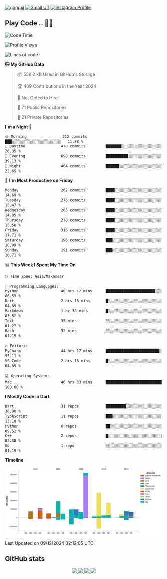[![goggxi](https://img.shields.io/badge/Portofolio-Goggxi-orange)](https://goggxi.github.io)
[![Gmail Url](https://img.shields.io/twitter/url?label=Goggxi@gmail.com&logo=gmail&style=social&url=http%3A%2F%2Fmailto%3Acontact.Goggxi@gmail.com)](mailto:Goggxi@gmail.com) [![Instagram Profile](https://img.shields.io/twitter/url?label=moh_rifkan&logo=instagram&style=social&url=https://www.instagram.com/moh_rifkan/)](https://www.instagram.com/moh_rifkan/)

## Play Code .. 💬🚀

<!-- [![Moh Rifkan GitHub stats](https://github-readme-stats.vercel.app/api?username=goggxi&count_private=true&show_icons=true&theme=dracula&custom_title=Goggxi%20Statistic%20🚀)](https://github.com/goggxi/goggxi)

[![Top Langs](https://github-readme-stats.vercel.app/api/top-langs/?username=goggxi&langs_count=8&layout=compact&show_icons=true&theme=dracula)](https://github.com/goggxi/goggxi) -->

<!--START_SECTION:waka-->
![Code Time](http://img.shields.io/badge/Code%20Time-3%2C708%20hrs%2015%20mins-blue)

![Profile Views](http://img.shields.io/badge/Profile%20Views-2-blue)

![Lines of code](https://img.shields.io/badge/From%20Hello%20World%20I%27ve%20Written-1.9%20million%20lines%20of%20code-blue)

**🐱 My GitHub Data** 

> 📦 559.2 kB Used in GitHub's Storage 
 > 
> 🏆 409 Contributions in the Year 2024
 > 
> 🚫 Not Opted to Hire
 > 
> 📜 71 Public Repositories 
 > 
> 🔑 21 Private Repositories 
 > 
**I'm a Night 🦉** 

```text
🌞 Morning                212 commits         ███░░░░░░░░░░░░░░░░░░░░░░   11.88 % 
🌆 Daytime                470 commits         ███████░░░░░░░░░░░░░░░░░░   26.35 % 
🌃 Evening                698 commits         ██████████░░░░░░░░░░░░░░░   39.13 % 
🌙 Night                  404 commits         ██████░░░░░░░░░░░░░░░░░░░   22.65 % 
```
📅 **I'm Most Productive on Friday** 

```text
Monday                   262 commits         ████░░░░░░░░░░░░░░░░░░░░░   14.69 % 
Tuesday                  276 commits         ████░░░░░░░░░░░░░░░░░░░░░   15.47 % 
Wednesday                265 commits         ████░░░░░░░░░░░░░░░░░░░░░   14.85 % 
Thursday                 278 commits         ████░░░░░░░░░░░░░░░░░░░░░   15.58 % 
Friday                   316 commits         ████░░░░░░░░░░░░░░░░░░░░░   17.71 % 
Saturday                 196 commits         ███░░░░░░░░░░░░░░░░░░░░░░   10.99 % 
Sunday                   191 commits         ███░░░░░░░░░░░░░░░░░░░░░░   10.71 % 
```


📊 **This Week I Spent My Time On** 

```text
🕑︎ Time Zone: Asia/Makassar

💬 Programming Languages: 
Python                   40 hrs 17 mins      ██████████████████████░░░   86.53 % 
Dart                     2 hrs 16 mins       █░░░░░░░░░░░░░░░░░░░░░░░░   04.89 % 
Markdown                 1 hr 38 mins        █░░░░░░░░░░░░░░░░░░░░░░░░   03.52 % 
Text                     35 mins             ░░░░░░░░░░░░░░░░░░░░░░░░░   01.27 % 
Bash                     32 mins             ░░░░░░░░░░░░░░░░░░░░░░░░░   01.15 % 

🔥 Editors: 
PyCharm                  44 hrs 17 mins      ████████████████████████░   95.11 % 
VS Code                  2 hrs 16 mins       █░░░░░░░░░░░░░░░░░░░░░░░░   04.89 % 

💻 Operating System: 
Mac                      46 hrs 33 mins      █████████████████████████   100.00 % 
```

**I Mostly Code in Dart** 

```text
Dart                     31 repos            █████████░░░░░░░░░░░░░░░░   36.90 % 
TypeScript               11 repos            ███░░░░░░░░░░░░░░░░░░░░░░   13.10 % 
Python                   8 repos             ██░░░░░░░░░░░░░░░░░░░░░░░   09.52 % 
C++                      2 repos             █░░░░░░░░░░░░░░░░░░░░░░░░   02.38 % 
Go                       1 repo              ░░░░░░░░░░░░░░░░░░░░░░░░░   01.19 % 
```



**Timeline**

![Lines of Code chart](https://raw.githubusercontent.com/Goggxi/Goggxi/main/assets/bar_graph.png)


 Last Updated on 09/12/2024 02:12:05 UTC
<!--END_SECTION:waka-->

## GitHub stats

<p align="center">
  <a href="https://github.com/goggxi">
    <img src="http://github-profile-summary-cards.vercel.app/api/cards/profile-details?username=goggxi&theme=transparent" />
  </a>
  <a href="https://github.com/goggxi">
    <img src="https://github-readme-streak-stats.herokuapp.com/?user=goggxi&hide_border=true&card_width=338&theme=transparent" />
  </a>
  <a href="https://github.com/goggxi">
    <img src="http://github-profile-summary-cards.vercel.app/api/cards/stats?username=goggxi&theme=transparent" />
  </a>
  <a href="https://github.com/goggxi">
    <img src="https://github-readme-stats.vercel.app/api/top-langs/?username=goggxi&langs_count=10&exclude_repo=&hide=c,makefile,html,css,sass,nix,nunjucks,tsql,dockerfile,shell&card_width=699&hide_border=true&theme=transparent" />
  </a>
  <!-- <br/>
  <a href="https://github.com/goggxi">
    <img src="https://komarev.com/ghpvc/?username=goggxi&color=blue&style=flat" />
  </a> -->
</p>

